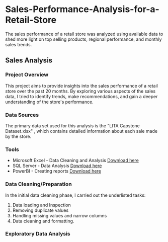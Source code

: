 # Sales-Performance-Analysis-for-a-Retail-Store
The sales performance of a retail store was analyzed using available data to shed more light on top selling products, regional performance, and monthly sales trends.
## Sales Analysis

### Project Overview
This project aims to provide insights into the sales performance of a retail store over the past 20 months. By exploring various aspects of the sales data, I tried to identify trends, make recommendations, and gain a deeper understanding of the store's performance.

### Data Sources
The primary data set used for this analysis is the "LITA Capstone Dataset.xlsx" , which contains detailed information about each sale made by the store.

### Tools
- Microsoft Excel - Data Cleaning and Analysis [Download here](https://microsoft.com)
- SQL Server - Data Analysis [Download here](https://www.microsoft.com/en-us/sql-server/sql-server-downloads)
- PowerBI - Creating reports [Download here](https://www.microsoft./power-bi/downloads)


### Data Cleaning/Preparation
In the initial data cleaning phase, I carried out the underlisted tasks:
1. Data loading and Inspection
2. Removing duplicate values
3. Handling missing values and narrow columns
4. Data cleaning and formatting.

### Exploratory Data Analysis

